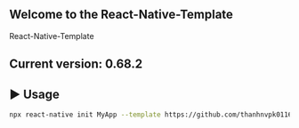 ## Welcome to the React-Native-Template
React-Native-Template

## Current version: 0.68.2

## :arrow_forward: Usage

```sh
npx react-native init MyApp --template https://github.com/thanhnvpk01168/React-Native-Template/tree/RN_0_68_2.git
```